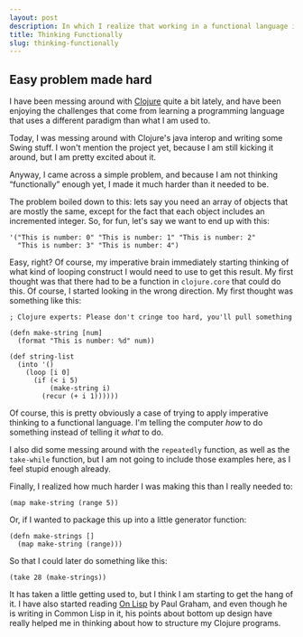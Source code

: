 ```yaml
---
layout: post
description: In which I realize that working in a functional language is much different from working in imperative languages.
title: Thinking Functionally
slug: thinking-functionally
---
```


## Easy problem made hard

I have been messing around with [Clojure](http://clojure.org) quite a bit
lately, and have been enjoying the challenges that come from learning a
programming language that uses a different paradigm than what I am used to.

Today, I was messing around with Clojure's java interop and writing some Swing
stuff.  I won't mention the project yet, because I am still kicking it around,
but I am pretty excited about it.

Anyway, I came across a simple problem, and because I am not thinking “functionally”
enough yet, I made it much harder than it needed to be.

The problem boiled down to this: lets say you need an array of objects that are
mostly the same, except for the fact that each object includes an incremented
integer.  So, for fun, let's say we want to end up with this:

    '("This is number: 0" "This is number: 1" "This is number: 2"
      "This is number: 3" "This is number: 4")

Easy, right?  Of course, my imperative brain immediately starting
thinking of what kind of looping construct I would need to use to get this
result.  My first thought was that there had to be a function in `clojure.core`
that could do this.  Of course, I started looking in the wrong direction.
My first thought was something like this:

    ; Clojure experts: Please don't cringe too hard, you'll pull something

    (defn make-string [num]
	  (format "This is number: %d" num))

    (def string-list
      (into '()
        (loop [i 0]
          (if (< i 5)
              (make-string i)
            (recur (+ i 1))))))

Of course, this is pretty obviously a case of trying to apply imperative thinking
to a functional language.  I'm telling the computer *how* to do
something instead of telling it *what* to do.

I also did some messing around with the `repeatedly` function, as well as the
`take-while` function, but I am not going to include those examples here, as I
feel stupid enough already.

Finally, I realized how much harder I was making this than I really needed to:

    (map make-string (range 5))

Or, if I wanted to package this up into a little generator function:

    (defn make-strings []
      (map make-string (range)))

So that I could later do something like this:

    (take 28 (make-strings))

It has taken a little getting used to, but I think I am starting to get
the hang of it.  I have also started reading
[On Lisp](http://www.paulgraham.com/onlisp.html) by Paul Graham,
and even though he is writing in Common Lisp in it, his points about bottom
up design have really helped me in thinking about how to structure my
Clojure programs.

